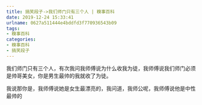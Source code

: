 ```yaml
---
title: 搞笑段子->我们师门只有三个人 | 糗事百科
date: 2019-12-24 15:33:41
urlname: 0627a511444e4bddfd3f770936543b09
tags: 
- 糗事百科
categories:
- 糗事百科
- 搞笑段子
---
```

我们师门只有三个人，有次我问我师傅说为什么收我为徒，我师傅说我们师门必须是帅哥美女，你是男生最帅的我就收了为徒。

我说那你是，我师傅说她是女生最漂亮的，我问道，我师公呢，我师傅说他是中性最帅的


